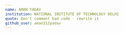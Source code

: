 ```yaml
---
name: AMAN YADAV
institution: NATIONAL INSTITUTE OF TECHNOLOGY DELHI
quote: Don't comment bad code - rewrite it
github_user: aman212yadav
---
```

